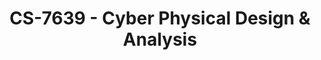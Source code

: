 ---
layout: course
title: CS-7639 - Cyber Physical Design & Analysis
aliases: CPDA
course_id: CS-7639
permalink: /CS-7639/
avg_difficulty: 3.16
avg_rating: 3.00
avg_workload: 12.12
type: course_page
---